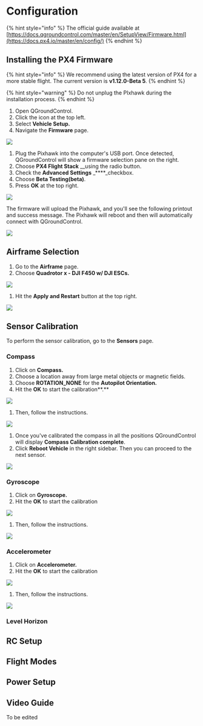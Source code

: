 # Configuration

{% hint style="info" %}
The official guide available at [https://docs.qgroundcontrol.com/master/en/SetupView/Firmware.html](https://docs.px4.io/master/en/config/)
{% endhint %}

## Installing the PX4 Firmware

{% hint style="info" %}
We recommend using the latest version of PX4 for a more stable flight. The current version is **v1.12.0-Beta 5**.
{% endhint %}

{% hint style="warning" %}
Do not unplug the PIxhawk during the installation process.
{% endhint %}

1. Open QGroundControl.
2. Click the icon at the top left.
3. Select **Vehicle Setup.**
4. Navigate the **Firmware** page.

![](.gitbook/assets/1.png)

1. Plug the Pixhawk into the computer's USB port. Once detected, QGroundControl will show a firmware selection pane on the right.
2. Choose **PX4 Flight Stack** __using the radio button.
3. Check the **Advanced Settings** _****_checkbox.
4. Choose **Beta Testing\(beta\)**.
5. Press **OK** at the top right.

![](.gitbook/assets/2.png)

The firmware will upload the Pixhawk, and you'll see the following printout and success message. The Pixhawk will reboot and then will automatically connect with QGroundControl.

![](.gitbook/assets/3.png)

## Airframe Selection

1. Go to the **Airframe** page.
2. Choose **Quadrotor x - DJI F450 w/ DJI ESCs.**

![](.gitbook/assets/4.png)

1. Hit the **Apply and Restart** button at the top right.

![](.gitbook/assets/5.png)

## Sensor Calibration

To perform the sensor calibration, go to the **Sensors** page.

### Compass

1. Click on **Compass.**
2. Choose a location away from large metal objects or magnetic fields.
3. Choose **ROTATION\_NONE** for the **Autopilot Orientation.**
4. Hit the **OK** to start the calibration**.** 

![](.gitbook/assets/6.png)

1. Then, follow the instructions. 

![](.gitbook/assets/7.png)

1. Once you've calibrated the compass in all the positions QGroundControl will display **Compass Calibration complete**.  
2. Click **Reboot Vehicle** in the right sidebar. Then you can proceed to the next sensor.

![](.gitbook/assets/8.png)

### Gyroscope

1. Click on **Gyroscope.**
2. Hit the **OK** to start the calibration

![](.gitbook/assets/9.png)

1. Then, follow the instructions.

![](.gitbook/assets/10.png)

### Accelerometer

1. Click on **Accelerometer.**
2. Hit the **OK** to start the calibration

![](.gitbook/assets/11.png)

1. Then, follow the instructions.

![](.gitbook/assets/12.png)

### Level Horizon

## RC Setup

## Flight Modes

## Power Setup

## Video Guide

To be edited

